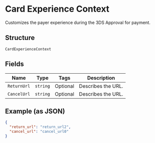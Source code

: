 
# Card Experience Context

Customizes the payer experience during the 3DS Approval for payment.

## Structure

`CardExperienceContext`

## Fields

| Name | Type | Tags | Description |
|  --- | --- | --- | --- |
| `ReturnUrl` | `string` | Optional | Describes the URL. |
| `CancelUrl` | `string` | Optional | Describes the URL. |

## Example (as JSON)

```json
{
  "return_url": "return_url2",
  "cancel_url": "cancel_url0"
}
```


